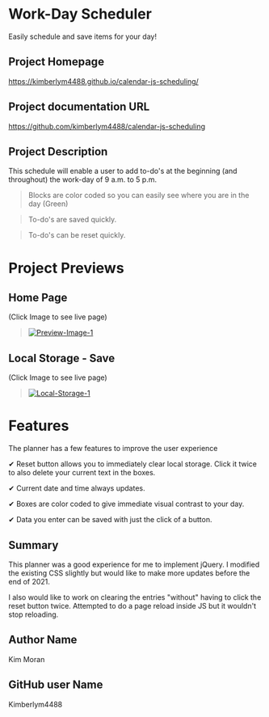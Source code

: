 # Work-Day Scheduler
Easily schedule and save items for your day!

## Project Homepage
https://kimberlym4488.github.io/calendar-js-scheduling/

## Project documentation URL
https://github.com/kimberlym4488/calendar-js-scheduling

## Project Description
This schedule will enable a user to add to-do's at the beginning (and throughout) the work-day of 9 a.m. to 5 p.m.

>Blocks are color coded so you can easily see where you are in the day (Green)

>To-do's are saved quickly.

>To-do's can be reset quickly.

# Project Previews
## Home Page
(Click Image to see live page)

>[![Preview-Image-1](https://user-images.githubusercontent.com/92805933/145342004-d2baf99e-e30e-4b99-9e53-416ff4f2cf5f.PNG)](https://kimberlym4488.github.io/calendar-js-scheduling/)

## Local Storage - Save
(Click Image to see live page)

>[![Local-Storage-1](https://user-images.githubusercontent.com/92805933/145341943-731ddb70-4a8d-4de3-8a1b-5be432406c49.PNG)](https://kimberlym4488.github.io/calendar-js-scheduling/)

# Features
The planner has a few features to improve the user experience

&#10004; Reset button allows you to immediately clear local storage. Click it twice to also delete your current text in the boxes.

&#10004; Current date and time always updates.

&#10004; Boxes are color coded to give immediate visual contrast to your day.

&#10004; Data you enter can be saved with just the click of a button.

## Summary
This planner was a good experience for me to implement jQuery. I modified the existing CSS slightly but would like to make more updates before the end of 2021. 

I also would like to work on clearing the entries "without" having to click the reset button twice. Attempted to do a page reload inside JS but it wouldn't stop reloading. 

## Author Name
Kim Moran
## GitHub user Name
Kimberlym4488
